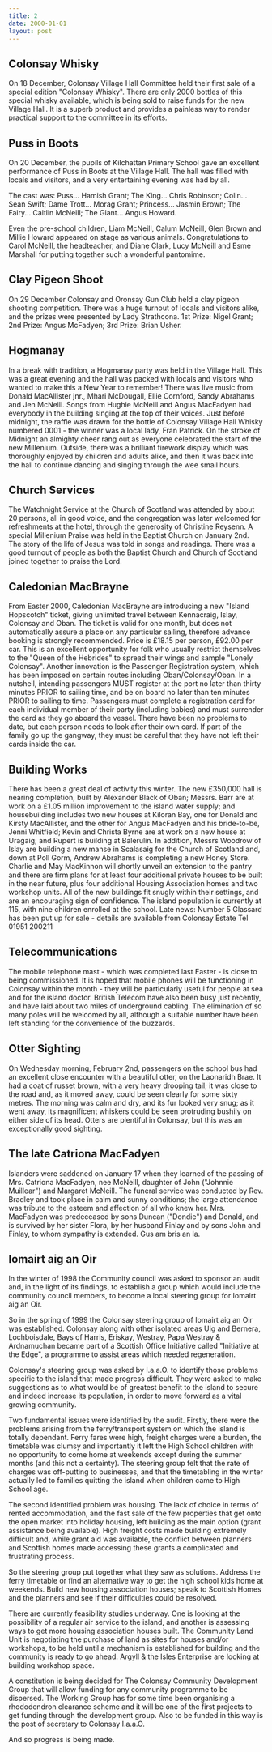 ```yaml
---
title: 2
date: 2000-01-01
layout: post
---
```


## Colonsay Whisky

On 18 December, Colonsay Village Hall Committee held their first sale of a special edition "Colonsay Whisky". There are only 2000 bottles of this special whisky available, which is being sold to raise funds for the new Village Hall. It is a superb product and provides a painless way to render practical support to the committee in its efforts.

## Puss in Boots

On 20 December, the pupils of Kilchattan Primary School gave an excellent performance of Puss in Boots at the Village Hall. The hall was filled with locals and visitors, and a very entertaining evening was had by all.

The cast was:
Puss... Hamish Grant;
The King... Chris Robinson;
Colin... Sean Swift;
Dame Trott... Morag Grant;
Princess... Jasmin Brown;
The Fairy... Caitlin McNeill;
The Giant... Angus Howard.

Even the pre-school children, Liam McNeill, Calum McNeill, Glen Brown and Millie Howard appeared on stage as various animals.
Congratulations to Carol McNeill, the headteacher, and Diane Clark, Lucy McNeill and Esme Marshall for putting together such a wonderful pantomime.

## Clay Pigeon Shoot

On 29 December Colonsay and Oronsay Gun Club held a clay pigeon shooting competition. There was a huge turnout of locals and visitors alike, and the prizes were presented by Lady Strathcona.
1st Prize: Nigel Grant;
2nd Prize: Angus McFadyen;
3rd Prize: Brian Usher.

## Hogmanay

In a break with tradition, a Hogmanay party was held in the Village Hall. This was a great evening and the hall was packed with locals and visitors who wanted to make this a New Year to remember!
There was live music from Donald MacAllister jnr., Mhari McDougall, Ellie Cornford, Sandy Abrahams and Jen McNeill. Songs from Hughie McNeill and Angus MacFadyen had everybody in the building singing at the top of their voices.
Just before midnight, the raffle was drawn for the bottle of Colonsay Village Hall Whisky numbered 0001 - the winner was a local lady, Fran Patrick.
On the stroke of Midnight an almighty cheer rang out as everyone celebrated the start of the new Millenium. Outside, there was a brilliant firework display which was thoroughly enjoyed by children and adults alike, and then it was back into the hall to continue dancing and singing through the wee small hours.

## Church Services

The Watchnight Service at the Church of Scotland was attended by about 20 persons, all in good voice, and the congregation was later welcomed for refreshments at the hotel, through the generosity of Christine Reysenn.
A special Millenium Praise was held in the Baptist Church on January 2nd. The story of the life of Jesus was told in songs and readings. There was a good turnout of people as both the Baptist Church and Church of Scotland joined together to praise the Lord.

## Caledonian MacBrayne

From Easter 2000, Caledonian MacBrayne are introducing a new "Island Hopscotch" ticket, giving unlimited travel between Kennacraig, Islay, Colonsay and Oban. The ticket is valid for one month, but does not automatically assure a place on any particular sailing, therefore advance booking is strongly recommended. Price is £18.15 per person, £92.00 per car. This is an excellent opportunity for folk who usually restrict themselves to the "Queen of the Hebrides" to spread their wings and sample "Lonely Colonsay".
Another innovation is the Passenger Registration system, which has been imposed on certain routes including Oban/Colonsay/Oban. In a nutshell, intending passengers MUST register at the port no later than thirty minutes PRIOR to sailing time, and be on board no later than ten minutes PRIOR to sailing to time. Passengers must complete a registration card for each individual member of their party (including babies) and must surrender the card as they go aboard the vessel. There have been no problems to date, but each person needs to look after their own card. If part of the family go up the gangway, they must be careful that they have not left their cards inside the car.

## Building Works

There has been a great deal of activity this winter. The new £350,000 hall is nearing completion, built by Alexander Black of Oban; Messrs. Barr are at work on a £1.05 million improvement to the island water supply; and housebuilding includes two new houses at Kiloran Bay, one for Donald and Kirsty MacAllister, and the other for Angus MacFadyen and his bride-to-be, Jenni Whitfield; Kevin and Christa Byrne are at work on a new house at Uragaig; and Rupert is building at Balerulin.
In addition, Messrs Woodrow of Islay are building a new manse in Scalasaig for the Church of Scotland and, down at Poll Gorm, Andrew Abrahams is completing a new Honey Store.
Charlie and May MacKinnon will shortly unveil an extension to the pantry and there are firm plans for at least four additional private houses to be built in the near future, plus four additional Housing Association homes and two workshop units.
All of the new buildings fit snugly within their settings, and are an encouraging sign of confidence. The island population is currently at 115, with nine children enrolled at the school.
Late news: Number 5 Glassard has been put up for sale - details are available from Colonsay Estate Tel 01951 200211

## Telecommunications

The mobile telephone mast - which was completed last Easter - is close to being commissioned. It is hoped that mobile phones will be functioning in Colonsay within the month - they will be particularly useful for people at sea and for the island doctor.
British Telecom have also been busy just recently, and have laid about two miles of underground cabling. The elimination of so many poles will be welcomed by all, although a suitable number have been left standing for the convenience of the buzzards.

## Otter Sighting

On Wednesday morning, February 2nd, passengers on the school bus had an excellent close encounter with a beautiful otter, on the Laonaridh Brae. It had a coat of russet brown, with a very heavy drooping tail; it was close to the road and, as it moved away, could be seen clearly for some sixty metres. The morning was calm and dry, and its fur looked very snug; as it went away, its magnificent whiskers could be seen protruding bushily on either side of its head. Otters are plentiful in Colonsay, but this was an exceptionally good sighting.

## The late Catriona MacFadyen

Islanders were saddened on January 17 when they learned of the passing of Mrs. Catriona MacFadyen, nee McNeill, daughter of John ("Johnnie Muillear") and Margaret McNeill. The funeral service was conducted by Rev. Bradley and took place in calm and sunny conditions; the large attendance was tribute to the esteem and affection of all who knew her. Mrs. MacFadyen was predeceased by sons Duncan ("Dondie") and Donald, and is survived by her sister Flora, by her husband Finlay and by sons John and Finlay, to whom sympathy is extended. Gus am bris an la.

## Iomairt aig an Oir

In the winter of 1998 the Community council was asked to sponsor an audit and, in the light of its findings, to establish a group which would include the community council members, to become a local steering group for Iomairt aig an Oir.

So in the spring of 1999 the Colonsay steering group of Iomairt aig an Oir was established. Colonsay along with other isolated areas Uig and Bernera, Lochboisdale, Bays of Harris, Eriskay, Westray, Papa Westray & Ardnamuchan became part of a Scottish Office Initiative called "Initiative at the Edge", a programme to assist areas which needed regeneration.

Colonsay's steering group was asked by I.a.a.O. to identify those problems specific to the island that made progress difficult. They were asked to make suggestions as to what would be of greatest benefit to the island to secure and indeed increase its population, in order to move forward as a vital growing community.

Two fundamental issues were identified by the audit.
Firstly, there were the problems arising from the ferry/transport system on which the island is totally dependant.
Ferry fares were high, freight charges were a burden, the timetable was clumsy and importantly it left the High School children with no opportunity to come home at weekends except during the summer months (and this not a certainty).
The steering group felt that the rate of charges was off-putting to businesses, and that the timetabling in the winter actually led to families quitting the island when children came to High School age.

The second identified problem was housing.
The lack of choice in terms of rented accommodation, and the fast sale of the few properties that get onto the open market into holiday housing, left building as the main option (grant assistance being available). High freight costs made building extremely difficult and, while grant aid was available, the conflict between planners and Scottish homes made accessing these grants a complicated and frustrating process.

So the steering group put together what they saw as solutions.
Address the ferry timetable or find an alternative way to get the high school kids home at weekends.
Build new housing association houses; speak to Scottish Homes and the planners and see if their difficulties could be resolved.

There are currently feasibility studies underway. One is looking at the possibility of a regular air service to the island, and another is assessing ways to get more housing association houses built. The Community Land Unit is negotiating the purchase of land as sites for houses and/or workshops, to be held until a mechanism is established for building and the community is ready to go ahead. Argyll & the Isles Enterprise are looking at building workshop space.

A constitution is being decided for The Colonsay Community Development Group that will allow funding for any community programme to be dispersed. The Working Group has for some time been organising a rhododendron clearance scheme and it will be one of the first projects to get funding through the development group. Also to be funded in this way is the post of secretary to Colonsay I.a.a.O.

And so progress is being made.
